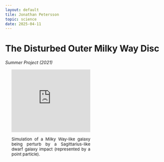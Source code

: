 ```yaml
---
layout: default
tile: Jonathan Petersson
topic: science
date: 2025-04-11
---
```


# The Disturbed Outer Milky Way Disc
*Summer Project (2021)*

<div style="text-align: justify;">
    <div class="right" style="width: 50%; height: 100%; margin-left: 4%;">
        <iframe width="100%" height="200px" src="https://www.youtube.com/embed/wjMdySvuJRg" title="YouTube video player" frameborder="0" 
         allow="accelerometer; autoplay; clipboard-write; encrypted-media; gyroscope; picture-in-picture; web-share" allowfullscreen></iframe>
        <p style="font-size: 10pt; text-align: justify;">
            Simulation of a Milky Way-like galaxy being perturb by a Sagittarius-like dwarf galaxy impact (represented by a point particle).
        </p>
    </div>
    In Gaia Early Data Release 3, a break in the vertical angular momentum-velocity plane can be disguished (Gaia Collaboration et al., 2021), 
    a break that is suspected to have a dynamical origin. As part of my summer project, I explore the possibility for a dynamical origin by 
    conducting a series of <i>N</i>-body simulations of a Milky Way-like galaxy being perturb by a Sagittarius-like dwarf galaxy impact using 
    the RAMSES code (Teyssier, 2002).<br><br>
    <i>Supervisor: Paul McMillan</i><br>
    <i>Publication: <a class="link" href="https://arxiv.org/abs/2206.04059">ArXiv</a>, 
    <a class="link" href="https://academic.oup.com/mnras/article/516/4/4988/6701646">MNRAS</a></i><br>
</div>

